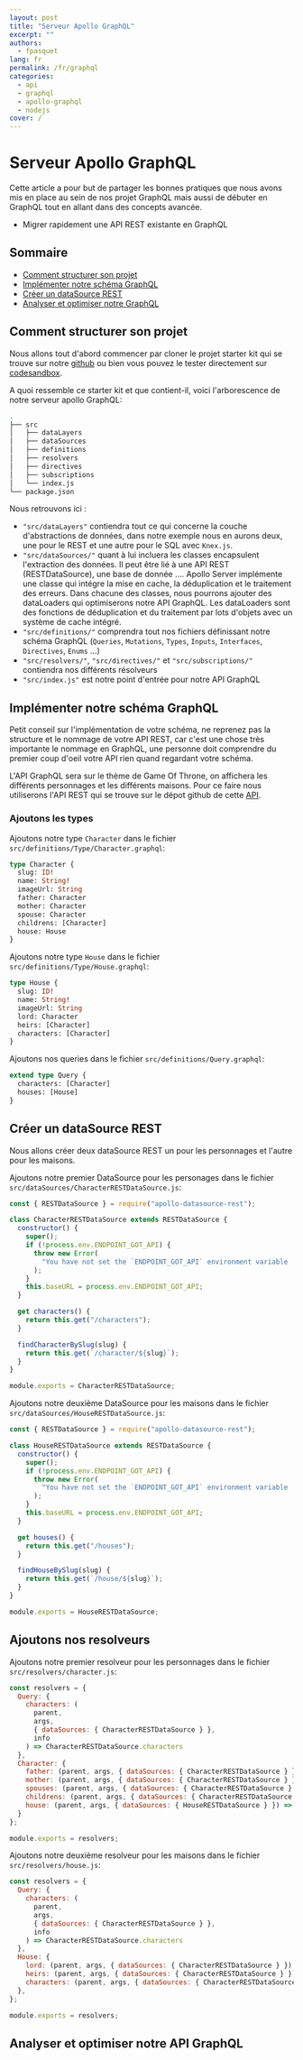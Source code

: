 ```yaml
---
layout: post
title: "Serveur Apollo GraphQL"
excerpt: ""
authors:
  - fpasquet
lang: fr
permalink: /fr/graphql
categories:
  - api
  - graphql
  - apollo-graphql
  - nodejs
cover: /
---
```


# Serveur Apollo GraphQL

Cette article a pour but de partager les bonnes pratiques que nous avons mis en place au sein de nos projet GraphQL mais aussi de débuter en GraphQL tout en allant dans des concepts avancée. 

- Migrer rapidement une API REST existante en GraphQL

## Sommaire

- [Comment structurer son projet](#comment-structurer-son-projet)
- [Implémenter notre schéma GraphQL](#)
- [Créer un dataSource REST](#)
- [Analyser et optimiser notre GraphQL](#)

## Comment structurer son projet

Nous allons tout d'abord commencer par cloner le projet starter kit qui se trouve sur notre [github](https://github.com/fpasquet/apollo-server-starter-kit) ou bien vous pouvez le tester directement sur [codesandbox](https://codesandbox.io/s/github/fpasquet/apollo-server-starter-kit/tree/feat/master).

A quoi ressemble ce starter kit et que contient-il, voici l'arborescence de notre serveur apollo GraphQL:

```bash
.
├── src
│   ├── dataLayers
│   ├── dataSources
│   ├── definitions
│   ├── resolvers
│   ├── directives
│   ├── subscriptions
│   └── index.js
└── package.json
```

Nous retrouvons ici :

- `"src/dataLayers"` contiendra tout ce qui concerne la couche d'abstractions de données, dans notre exemple nous en aurons deux, une pour le REST et une autre pour le SQL avec `Knex.js`.
- `"src/dataSources/"` quant à lui incluera les classes encapsulent l'extraction des données. Il peut être lié à une API REST (RESTDataSource), une base de donnée .... Apollo Server implémente une classe qui intégre la mise en cache, la déduplication et le traitement des erreurs. Dans chacune des classes, nous pourrons ajouter des dataLoaders qui optimiserons notre API GraphQL. Les dataLoaders sont des fonctions de déduplication et du traitement par lots d'objets avec un système de cache intégré.
- `"src/definitions/"` comprendra tout nos fichiers définissant notre schéma GraphQL (`Queries`, `Mutations`, `Types`, `Inputs`, `Interfaces`, `Directives`, `Enums` ...)
- `"src/resolvers/"`, `"src/directives/"` et `"src/subscriptions/"` contiendra nos différents résolveurs
- `"src/index.js"` est notre point d'entrée pour notre API GraphQL


## Implémenter notre schéma GraphQL

Petit conseil sur l'implémentation de votre schéma, ne reprenez pas la structure et le nommage de votre API REST, car c'est une chose très importante le nommage en GraphQL, une personne doit comprendre du premier coup d'oeil votre API rien quand regardant votre schéma.

L'API GraphQL sera sur le thème de Game Of Throne, on affichera les différents personnages et les différents maisons. Pour ce faire nous utiliserons l'API REST qui se trouve sur le dépot github de cette [API](http://github).


### Ajoutons les types

Ajoutons notre type `Character` dans le fichier `src/definitions/Type/Character.graphql`:

```graphql
type Character {
  slug: ID!
  name: String!
  imageUrl: String
  father: Character
  mother: Character
  spouse: Character
  childrens: [Character]
  house: House
}
```

Ajoutons notre type `House` dans le fichier `src/definitions/Type/House.graphql`:

```graphql
type House {
  slug: ID!
  name: String!
  imageUrl: String
  lord: Character
  heirs: [Character]
  characters: [Character]
}
```

Ajoutons nos queries dans le fichier `src/definitions/Query.graphql`:

```graphql
extend type Query {
  characters: [Character]
  houses: [House]
}
```

## Créer un dataSource REST

Nous allons créer deux dataSource REST un pour les personnages et l'autre pour les maisons.

Ajoutons notre premier DataSource pour les personages dans le fichier `src/dataSources/CharacterRESTDataSource.js`:

```js
const { RESTDataSource } = require("apollo-datasource-rest");

class CharacterRESTDataSource extends RESTDataSource {
  constructor() {
    super();
    if (!process.env.ENDPOINT_GOT_API) {
      throw new Error(
        "You have not set the `ENDPOINT_GOT_API` environment variable !"
      );
    }
    this.baseURL = process.env.ENDPOINT_GOT_API;
  }

  get characters() {
    return this.get("/characters");
  }

  findCharacterBySlug(slug) {
    return this.get(`/character/${slug}`);
  }
}

module.exports = CharacterRESTDataSource;
```

Ajoutons notre deuxième DataSource pour les maisons dans le fichier `src/dataSources/HouseRESTDataSource.js`:

```js
const { RESTDataSource } = require("apollo-datasource-rest");

class HouseRESTDataSource extends RESTDataSource {
  constructor() {
    super();
    if (!process.env.ENDPOINT_GOT_API) {
      throw new Error(
        "You have not set the `ENDPOINT_GOT_API` environment variable !"
      );
    }
    this.baseURL = process.env.ENDPOINT_GOT_API;
  }

  get houses() {
    return this.get("/houses");
  }

  findHouseBySlug(slug) {
    return this.get(`/house/${slug}`);
  }
}

module.exports = HouseRESTDataSource;
```

## Ajoutons nos resolveurs

Ajoutons notre premier resolveur pour les personnages dans le fichier `src/resolvers/character.js`:

```js
const resolvers = {
  Query: {
    characters: (
      parent,
      args,
      { dataSources: { CharacterRESTDataSource } },
      info
    ) => CharacterRESTDataSource.characters
  },
  Character: {
    father: (parent, args, { dataSources: { CharacterRESTDataSource } }) => parent.father ? CharacterRESTDataSource.findCharacterBySlug(parent.father) : null,
    mother: (parent, args, { dataSources: { CharacterRESTDataSource } }) => parent.mother ? CharacterRESTDataSource.findCharacterBySlug(parent.mother) : null,
    spouses: (parent, args, { dataSources: { CharacterRESTDataSource } }) => parent.spouses ? CharacterRESTDataSource.findCharactersBySlug(parent.spouses) : null,
    childrens: (parent, args, { dataSources: { CharacterRESTDataSource } }) => parent.childrens ? CharacterRESTDataSource.findCharactersBySlug(parent.childrens) : null,
    house: (parent, args, { dataSources: { HouseRESTDataSource } }) => parent.house ? HouseRESTDataSource.findHouseBySlug(parent.house) : null,
  }
};

module.exports = resolvers;
```

Ajoutons notre deuxième resolveur pour les maisons dans le fichier `src/resolvers/house.js`:

```js
const resolvers = {
  Query: {
    characters: (
      parent,
      args,
      { dataSources: { CharacterRESTDataSource } },
      info
    ) => CharacterRESTDataSource.characters
  },
  House: {
    lord: (parent, args, { dataSources: { CharacterRESTDataSource } }) => parent.lord ? CharacterRESTDataSource.findCharacterBySlug(parent.lord) : null,
    heirs: (parent, args, { dataSources: { CharacterRESTDataSource } }) => parent.heirs ? CharacterRESTDataSource.findCharactersBySlug(parent.heirs) : null,
    characters: (parent, args, { dataSources: { CharacterRESTDataSource } }) => parent.father ? CharacterRESTDataSource.findCharactersByHouseSlug(parent.slug) : null,
  },
};

module.exports = resolvers;
```

## Analyser et optimiser notre API GraphQL
